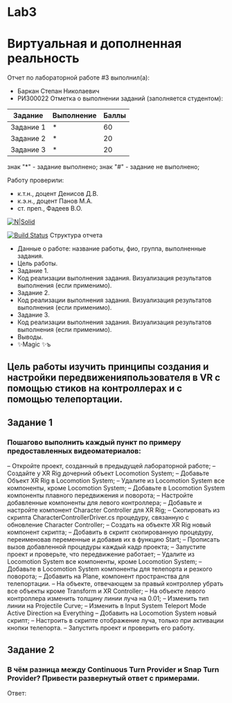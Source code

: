 # Lab3
# Виртуальная и дополненная реальность
Отчет по лабораторной работе #3 выполнил(а):
- Баркан Степан Николаевич
- РИ300022
Отметка о выполнении заданий (заполняется студентом):

| Задание | Выполнение | Баллы |
| ------ | ------ | ------ |
| Задание 1 | * | 60 |
| Задание 2 | * | 20 |
| Задание 3 | * | 20 |

знак "*" - задание выполнено; знак "#" - задание не выполнено;

Работу проверили:
- к.т.н., доцент Денисов Д.В.
- к.э.н., доцент Панов М.А.
- ст. преп., Фадеев В.О.

[![N|Solid](https://cldup.com/dTxpPi9lDf.thumb.png)](https://nodesource.com/products/nsolid)

[![Build Status](https://travis-ci.org/joemccann/dillinger.svg?branch=master)](https://travis-ci.org/joemccann/dillinger)
Структура отчета

- Данные о работе: название работы, фио, группа, выполненные задания.
- Цель работы.
- Задание 1.
- Код реализации выполнения задания. Визуализация результатов выполнения (если применимо).
- Задание 2.
- Код реализации выполнения задания. Визуализация результатов выполнения (если применимо).
- Задание 3.
- Код реализации выполнения задания. Визуализация результатов выполнения (если применимо).
- Выводы.
- ✨Magic ✨ъ
## Цель работы изучить принципы создания и настройки передвиженияпользователя в VR с помощью стиков на контроллерах и с помощью телепортации.
## Задание 1
### Пошагово выполнить каждый пункт по примеру предоставленных видеоматериалов:
– Откройте проект, созданный в предыдущей лабораторной работе;
– Создайте у XR Rig дочерний объект Locomotion System;
– Добавьте Объект XR Rig в Locomotion System;
– Удалите из Locomotion System все компоненты, кроме Locomotion
System;
– Добавьте в Locomotion System компоненты плавного передвижения и
поворота;
– Настройте добавленные компоненты для левого контроллера;
– Добавьте и настройте компонент Character Controller для XR Rig;
– Скопировать из скрипта
CharacterControllerDriver.cs
процедуру,
связанную с обновление Character Controller;
– Создать на объекте XR Rig новый компонент скрипта;
–
Добавить в скрипт скопированную процедуру, переименовав
переменные и добавив их в функцию Start;
– Прописать вызов добавленной процедуры каждый кадр проекта;
– Запустите проект и проверьте, что передвижение работает;
– Удалите из Locomotion System все компоненты, кроме Locomotion
System;
– Добавьте в Locomotion System компоненты для телепорта и резкого
поворота;
– Добавить на Plane, компонент пространства для телепортации.
– На объекте, отвечающем за правый контроллер убрать все объекты
кроме Transform и XR Controller;
– На объекте левого контроллера изменить толщину линии луча на 0.01;
– Изменить тип линии на Projectile Curve;
– Изменить в Input System Teleport Mode Active Direction на Everything
– Добавить на Locomotion System новый скрипт;
– Настроить в скрипте отображение луча, только при активации кнопки
телепорта.
– Запустить проект и проверить его работу.

## Задание 2
### В чём разница между Continuous Turn Provider и Snap Turn Provider? Привести развернутый ответ с примерами.
Ответ:
